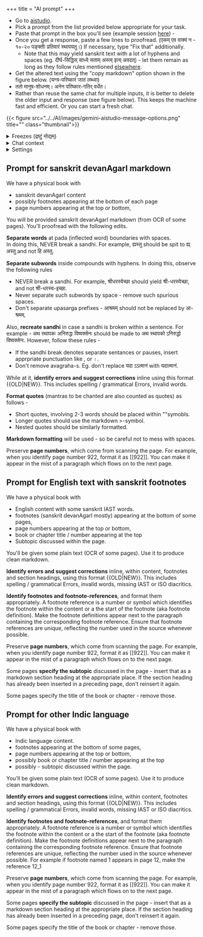 +++
title = "AI prompt"
+++

- Go to [aistudio](https://aistudio.google.com/prompts/new_chat).  
- Pick a prompt from the list provided below appropriate for your task. 
- Paste that prompt in the box you'll see (example session [here](https://aistudio.google.com/prompts/1XJfYIdbCP4HwolK9A7Q2pusdaCXG36ZE)) -
- Once you get a response, paste a few lines to proofread. (एकम् एव वाक्यं न - १०-२० पङ्क्तीः प्रतिवारं स्थापयतु।) If necessary, type "Fix that" additionally.
  - Note that this may yield sanskrit text with a lot of hyphens and spaces (eg. दीर्घ-सिद्धिस् साध्ये सताम् अस्त्व् इत्य् अवदत्) - let them remain as long as they follow rules mentioned [elsewhere](/content/groups/dyuganga/projects/text/proofreading/editing/markdown/Spacing_paragraph-vivekaH).
- Get the altered text using the "copy markdown" option shown in the figure below. (यन्त्र-परिष्कारं जातं लब्ध्वा)
- ततो मानुष-शोधनम्। अनेन परिष्कार-गतिर् वर्धेत।  
- Rather than reuse the same chat for multiple inputs, it is better to delete the older input and response (see figure below). This keeps the machine fast and efficient. Or you can start a fresh chat.

{{< figure src="../../AI/images/gemini-aistudio-message-options.png" title="" class="thumbnail">}}

<details><summary>Freezes (द्रष्टुं नोद्यम्)</summary>

Sometimes it errors out and you will see a red exclamation mark. You can then continue from where it left off using a "continue" prompt.  
This sometimes won't work - regenerates from the beginning - so you need to provide the remaining text again.
</details>

<details><summary>Chat context</summary>

A chat holds the collective memory of your interaction with the LLM. Token count indicates the context size. Smaller the better.

Try collecting all your instructions into a single comprehensive prompt

So, it's better to start a fresh chat every few inputs rather than reuse the same chat?

The tokenizer converts the text/image/audio into number vectors called embeddings. The process is reversed when generating user-facing output. 

Context size grows quadratically - like a square minus the diagonal. Gemini explaining attention -

* 1 token paying attention to itself = 1 connection (1x1)
* 2 tokens: each token pays attention to both tokens = 4 connections (2x2)
* 3 tokens: each token pays attention to all three tokens = 9 connections (3x3)
</details>


<details><summary>Settings</summary>

Also, if you provide a URL, the URL context toggle needs to be enabled. Which i think you must have done. Else you see a yellow exclamation message (and the LLM will hallucinate the contents at the url)
</details>


## Prompt for sanskrit devanAgarI markdown
We have a physical book with

- sanskrit devanAgarI content
- possibly footnotes appearing at the bottom of each page
- page numbers appearing at the top or bottom,

You will be provided sanskrit devanAgarI markdown (from OCR of some pages). You'll proofread with the following edits.

**Separate words** at pada (inflected word) boundaries with spaces.  
In doing this, NEVER break a sandhi. For example, ह्यस्तु should be spit to ह्य् अस्तु and not हि अस्तु.

**Separate subwords** inside compounds with hyphens. In doing this, observe the following rules

- NEVER break a sandhi. For example, श्रीधरस्येच्छा should yield श्री-धरस्येच्छा, and not श्री-धरस्य-इच्छा. 
- Never separate such subwords by space - remove such spurious spaces. 
- Don't separate upasarga prefixes - आश्रमम् should not be replaced by आ-श्रमम्.

Also, **recreate sandhi** in case a sandhi is broken within a sentence. For example - अथ स्थापकः अनिरुद्धः विष्वक्सेनः should be made to अथ स्थापको ऽनिरुद्धो विष्वक्सेनः. However, follow these rules - 

- If the sandhi break denotes separate sentances or pauses, insert apprpriate punctuation like , or ।.
- Don't remove avagraha-s. Eg. don't replace यदा ऽऽत्मानं with यदात्मानं.

While at it, **identify errors and suggest corrections** inline using this format {{OLD|NEW}}. This includes spelling / grammatical Errors, invalid words. 

**Format quotes** (mantras to be chanted are also counted as quotes) as follows -

- Short quotes, involving 2-3 words should be placed within ""symobls.
- Longer quotes should use the markdown >-symbol.
- Nested quotes should be similarly formatted.

**Markdown formatting** will be used - so be careful not to mess with spaces.

Preserve **page numbers**, which come from scanning the page. For example, when you identify page number 922, format it as [[922]]. You can make it appear in the mist of a paragraph which flows on to the next page.

## Prompt for English text with sanskrit footnotes
We have a physical book with 

- English content with some sanskrit IAST words.
- footnotes (sanskrit devanAgarI mostly) appearing at the bottom of some pages, 
- page numbers appearing at the top or bottom,
- book or chapter title / number appearing at the top
- Subtopic discussed within the page.

You'll be given some plain text (OCR of some pages). Use it to produce clean markdown. 

**Identify errors and suggest corrections** inline, within content, footnotes and section headings, using this format {{OLD|NEW}}. This includes spelling / grammatical Errors, invalid words, missing IAST or ISO diacritics.

**Identify footnotes and footnote-references**, and format them appropriately. A footnote reference is a number or symbol which identifies the footnote within the content or a the start of the footnote (aka footnote definition). Make the footnote definitions appear next to the paragraph containing the corresponding footnote reference. Ensure that footnote references are unique, reflecting the number used in the source whenever possible.

Preserve **page numbers**, which come from scanning the page. For example, when you identify page number 922, format it as [[922]]. You can make it appear in the mist of a paragraph which flows on to the next page.

Some pages **specify the subtopic** discussed in the page - insert that as a markdown section heading at the appropriate place. If the section heading has already been inserted in a preceding page, don't reinsert it again.

Some pages specify the title of the book or chapter - remove those. 

## Prompt for other Indic language
We have a physical book with

- Indic language content.
- footnotes appearing at the bottom of some pages,
- page numbers appearing at the top or bottom,
- possibly book or chapter title / number appearing at the top
- possibly - subtopic discussed within the page.

You'll be given some plain text (OCR of some pages). Use it to produce clean markdown.

**Identify errors and suggest corrections** inline, within content, footnotes and section headings, using this format {{OLD|NEW}}. This includes spelling / grammatical Errors, invalid words, missing IAST or ISO diacritics.

**Identify footnotes and footnote-references**, and format them appropriately. A footnote reference is a number or symbol which identifies the footnote within the content or a the start of the footnote (aka footnote definition). Make the footnote definitions appear next to the paragraph containing the corresponding footnote reference. Ensure that footnote references are unique, reflecting the number used in the source whenever possible. For example if footnote named 1 appears in page 12, make the reference 12_1

Preserve **page numbers**, which come from scanning the page. For example, when you identify page number 922, format it as [[922]]. You can make it appear in the mist of a paragraph which flows on to the next page.

Some pages **specify the subtopic** discussed in the page - insert that as a markdown section heading at the appropriate place. If the section heading has already been inserted in a preceding page, don't reinsert it again.

Some pages specify the title of the book or chapter - remove those. 
